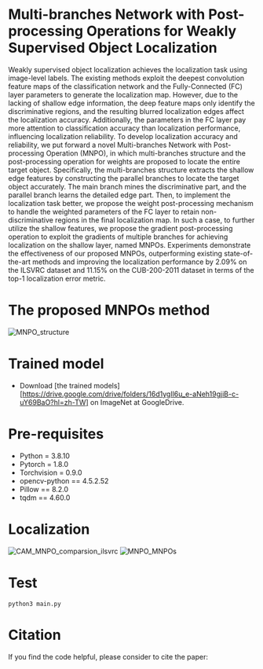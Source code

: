 # Multi-branches Network with Post-processing Operations for Weakly Supervised Object Localization


Weakly supervised object localization achieves the localization task using image-level labels. The existing methods exploit the deepest convolution feature maps of the classification network and the Fully-Connected (FC) layer parameters to generate the localization map. However, due to the lacking of shallow edge information, the deep feature maps only identify the discriminative regions, and the resulting blurred localization edges affect the localization accuracy. Additionally, the parameters in the FC layer pay more attention to classification accuracy than localization performance, influencing localization reliability. To develop localization accuracy and reliability, we put forward a novel Multi-branches Network with Post-processing Operation (MNPO), in which multi-branches structure and the post-processing operation for weights are proposed to locate the entire target object. Specifically, the multi-branches structure extracts the shallow edge features by constructing the parallel branches to locate the target object accurately. The main branch mines the discriminative part, and the parallel branch learns the detailed edge part. Then, to implement the localization task better, we propose the weight post-processing mechanism to handle the weighted parameters of the FC layer to retain non-discriminative regions in the final localization map. In such a case, to further utilize the shallow features, we propose the gradient post-processing operation to exploit the gradients of multiple branches for achieving localization on the shallow layer, named MNPOs. Experiments demonstrate the effectiveness of our proposed MNPOs, outperforming existing state-of-the-art methods and improving the localization performance by 2.09% on the ILSVRC dataset and 11.15% on the CUB-200-2011 dataset in terms of the top-1 localization error metric. 

# The proposed MNPOs method

![MNPO_structure](https://github.com/WenjunHui1/MNPOs/assets/103172926/eded146f-3b31-49ee-bd9c-414aaca4280d)


# Trained model

* Download [the trained models] [https://drive.google.com/drive/folders/16d1ygIl6u_e-aNeh19gjiB-c-uY69BaO?hl=zh-TW] on ImageNet at GoogleDrive.

# Pre-requisites
  
 * Python = 3.8.10
 * Pytorch = 1.8.0
 * Torchvision = 0.9.0
 * opencv-python == 4.5.2.52 
 * Pillow == 8.2.0
 * tqdm == 4.60.0

# Localization
![CAM_MNPO_comparsion_ilsvrc](https://github.com/WenjunHui1/MNPOs/assets/103172926/55e28481-58bb-4ce0-99ff-517ab1417190)
![MNPO_MNPOs](https://github.com/WenjunHui1/MNPOs/assets/103172926/cdf41110-df38-40a4-8265-fc8c80587551)


# Test
  
```
python3 main.py
```
  
# Citation
  
If you find the code helpful, please consider to cite the paper:
  
```

```

